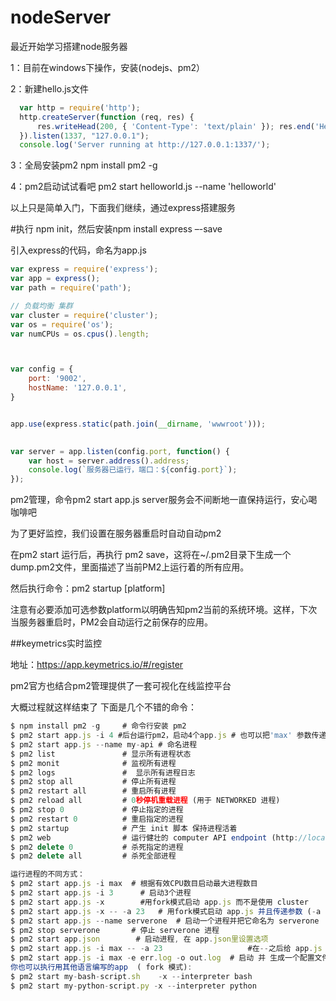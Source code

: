 # nodeServer
最近开始学习搭建node服务器

1：目前在windows下操作，安装(nodejs、pm2）

2：新建hello.js文件
``` javascript
  var http = require('http');
  http.createServer(function (req, res) {
      res.writeHead(200, { 'Content-Type': 'text/plain' }); res.end('Hello World\n'); 
  }).listen(1337, "127.0.0.1"); 
  console.log('Server running at http://127.0.0.1:1337/'); 
``` 
3：全局安装pm2 npm install pm2 -g

4：pm2启动试试看吧  pm2 start helloworld.js --name 'helloworld'

以上只是简单入门，下面我们继续，通过express搭建服务

#执行 npm init，然后安装npm install express –-save

引入express的代码，命名为app.js 

``` javascript
var express = require('express');
var app = express();
var path = require('path');

// 负载均衡 集群
var cluster = require('cluster');
var os = require('os');
var numCPUs = os.cpus().length;



var config = {
    port: '9002',
    hostName: '127.0.0.1',
}


app.use(express.static(path.join(__dirname, 'wwwroot')));
 

var server = app.listen(config.port, function() {
    var host = server.address().address;
    console.log(`服务器已运行，端口：${config.port}`);
});
``` 

pm2管理，命令pm2 start app.js server服务会不间断地一直保持运行，安心喝咖啡吧

为了更好监控，我们设置在服务器重启时自动自动pm2

在pm2 start 运行后，再执行 pm2 save，这将在~/.pm2目录下生成一个dump.pm2文件，里面描述了当前PM2上运行着的所有应用。

然后执行命令：pm2 startup [platform]  

注意有必要添加可选参数platform以明确告知pm2当前的系统环境。这样，下次当服务器重启时，PM2会自动运行之前保存的应用。

##keymetrics实时监控

地址：https://app.keymetrics.io/#/register

pm2官方也结合pm2管理提供了一套可视化在线监控平台





大概过程就这样结束了
下面是几个不错的命令：
``` javascript
$ npm install pm2 -g     # 命令行安装 pm2 
$ pm2 start app.js -i 4 #后台运行pm2，启动4个app.js # 也可以把'max' 参数传递给 start # 正确的进程数目依赖于Cpu的核心数目
$ pm2 start app.js --name my-api # 命名进程
$ pm2 list               # 显示所有进程状态
$ pm2 monit              # 监视所有进程
$ pm2 logs               #  显示所有进程日志
$ pm2 stop all           # 停止所有进程
$ pm2 restart all        # 重启所有进程
$ pm2 reload all         # 0秒停机重载进程 (用于 NETWORKED 进程)
$ pm2 stop 0             # 停止指定的进程
$ pm2 restart 0          # 重启指定的进程
$ pm2 startup            # 产生 init 脚本 保持进程活着
$ pm2 web                # 运行健壮的 computer API endpoint (http://localhost:9615)
$ pm2 delete 0           # 杀死指定的进程
$ pm2 delete all         # 杀死全部进程

运行进程的不同方式：
$ pm2 start app.js -i max  # 根据有效CPU数目启动最大进程数目
$ pm2 start app.js -i 3      # 启动3个进程
$ pm2 start app.js -x        #用fork模式启动 app.js 而不是使用 cluster
$ pm2 start app.js -x -- -a 23   # 用fork模式启动 app.js 并且传递参数 (-a 23)
$ pm2 start app.js --name serverone  # 启动一个进程并把它命名为 serverone
$ pm2 stop serverone       # 停止 serverone 进程
$ pm2 start app.json        # 启动进程, 在 app.json里设置选项
$ pm2 start app.js -i max -- -a 23                   #在--之后给 app.js 传递参数
$ pm2 start app.js -i max -e err.log -o out.log  # 启动 并 生成一个配置文件
你也可以执行用其他语言编写的app  ( fork 模式):
$ pm2 start my-bash-script.sh    -x --interpreter bash
$ pm2 start my-python-script.py -x --interpreter python
```

